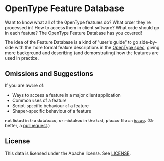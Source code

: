 # OpenType Feature Database

Want to know what all of the OpenType features do? What order they're processed in? How to access them in client software? What code should go in each feature? The OpenType Feature Database has you covered!

The idea of the Feature Database is a kind of "user's guide" to go side-by-side with the more formal feature descriptions in the [OpenType spec](https://docs.microsoft.com/en-us/typography/opentype/spec/featuretags), giving more background and describing (and demonstrating) how the features are used in practice.

## Omissions and Suggestions

If you are aware of:

* Ways to access a feature in a major client application
* Common uses of a feature
* Script-specific behaviour of a feature
* Shaper-specific behaviour of a feature

not listed in the database, or mistakes in the text, please file an
[issue](https://github.com/simoncozens/feature-tags/issues). (Or better,
a [pull request](https://github.com/simoncozens/feature-tags/pulls).)

## License

This data is licensed under the Apache license. See [LICENSE](LICENSE).
